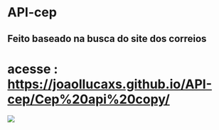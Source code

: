 # API-cep
## Feito baseado na busca do site dos correios
# acesse : https://joaollucaxs.github.io/API-cep/Cep%20api%20copy/
<img src="https://github.com/user-attachments/assets/3feb956a-1ae3-4ac3-8c5c-bec4218a1308"/>

